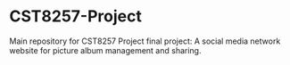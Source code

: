 # CST8257-Project
Main repository for CST8257 Project final project: A social media network website for picture album management and sharing. 
